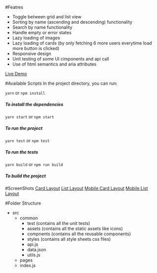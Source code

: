#Featres

- Toggle between grid and list view
- Sorting by name (ascending and descending) functionality
- Search by name functionality
- Handle empty or error states
- Lazy loading of images
- Lazy loading of cards (by only fetching 6 more users everytime load more button is clicked)
- Responsive design
- Unit testing of some UI cimponents and api call
- Use of html semantics and aria attributes

[Live Demo](https://jayway-assignment.netlify.app/)

#Available Scripts
In the project directory, you can run:

`yarn` or `npm install`

##### To install the dependencies

`yarn start` or `npm start`

##### To run the project

`yarn test` or `npm test`

##### To run the tests

`yarn build` or `npm run build`

##### To build the project

#ScreenShots
[Card Layout](https://drive.google.com/file/d/1wFUBmRkK0Is32Qs-_uC5zcNKWX8S8JdP/view?usp=sharing)
[List Layout](https://drive.google.com/file/d/17vt-B_KnK0BpVi01wYuUeMdHtOoo7BoM/view?usp=sharing)
[Mobile Card Layout](https://drive.google.com/file/d/1QRl2bCA41nwtbH5zGilDuAz4EAC2NYDm/view?usp=sharing)
[Mobile List Layout](https://drive.google.com/file/d/1fNtnv-BbH5ALluLZ4-EBQsneDtgFotlS/view?usp=sharing)

#Folder Structure

- src
  - common
    - test (contains all the unit tests)
    - assets (contains all the static assets like icons)
    - compnents (contains all the reusable components)
    - styles (contains all style sheets css files)
    - api.js
    - data.json
    - utils.js
  - pages
  - index.js
